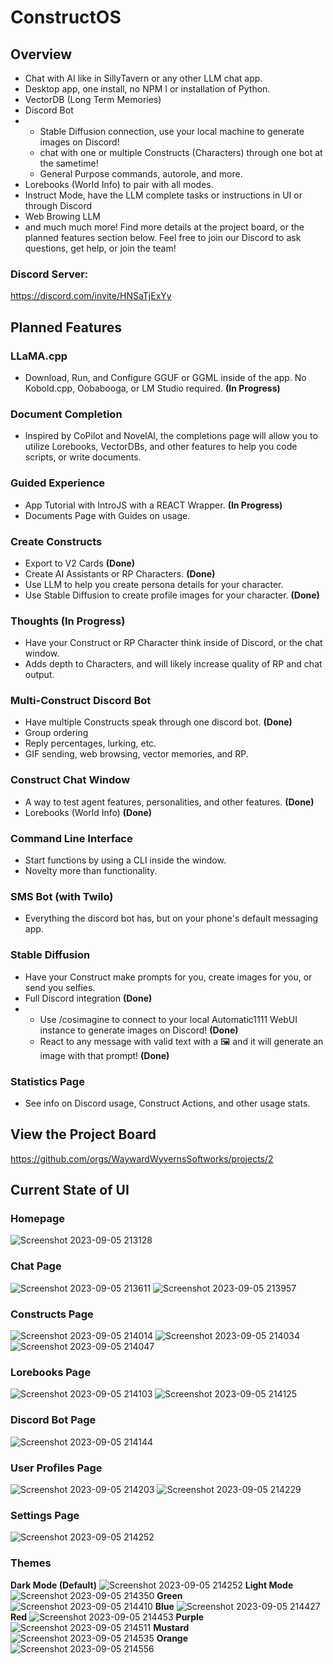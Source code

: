 # ConstructOS
## Overview
- Chat with AI like in SillyTavern or any other LLM chat app.
- Desktop app, one install, no NPM I or installation of Python.
- VectorDB (Long Term Memories)
- Discord Bot
- - Stable Diffusion connection, use your local machine to generate images on Discord!
  - chat with one or multiple Constructs (Characters) through one bot at the sametime!
  - General Purpose commands, autorole, and more.
- Lorebooks (World Info) to pair with all modes.
- Instruct Mode, have the LLM complete tasks or instructions in UI or through Discord
- Web Browing LLM
- and much much more! Find more details at the project board, or the planned features section below. Feel free to join our Discord to ask questions, get help, or join the team!
### Discord Server:
https://discord.com/invite/HNSaTjExYy
## Planned Features
### LLaMA.cpp
- Download, Run, and Configure GGUF or GGML inside of the app. No Kobold.cpp, Oobabooga, or LM Studio required. **(In Progress)**
### Document Completion
- Inspired by CoPilot and NovelAI, the completions page will allow you to utilize Lorebooks, VectorDBs, and other features to help you code scripts, or write documents.
### Guided Experience
- App Tutorial with IntroJS with a REACT Wrapper. **(In Progress)**
- Documents Page with Guides on usage.
### Create Constructs
- Export to V2 Cards **(Done)**
- Create AI Assistants or RP Characters. **(Done)**
- Use LLM to help you create persona details for your character.
- Use Stable Diffusion to create profile images for your character. **(Done)**
### Thoughts **(In Progress)**
- Have your Construct or RP Character think inside of Discord, or the chat window.
- Adds depth to Characters, and will likely increase quality of RP and chat output.
### Multi-Construct Discord Bot
- Have multiple Constructs speak through one discord bot. **(Done)**
- Group ordering
- Reply percentages, lurking, etc.
- GIF sending, web browsing, vector memories, and RP.
### Construct Chat Window
- A way to test agent features, personalities, and other features. **(Done)**
- Lorebooks (World Info) **(Done)**
### Command Line Interface
- Start functions by using a CLI inside the window.
- Novelty more than functionality.
### SMS Bot (with Twilo)
- Everything the discord bot has, but on your phone's default messaging app.
### Stable Diffusion
- Have your Construct make prompts for you, create images for you, or send you selfies.
- Full Discord integration **(Done)**
- - Use /cosimagine to connect to your local Automatic1111 WebUI instance to generate images on Discord! **(Done)**
  - React to any message with valid text with a 🖼️ and it will generate an image with that prompt! **(Done)**
### Statistics Page
- See info on Discord usage, Construct Actions, and other usage stats.
## View the Project Board
https://github.com/orgs/WaywardWyvernsSoftworks/projects/2
## Current State of UI
### Homepage
![Screenshot 2023-09-05 213128](https://github.com/WaywardWyvernsSoftworks/ConstructOS/assets/26259870/e294ed91-c976-43ea-8813-bc683719655f)
### Chat Page
![Screenshot 2023-09-05 213611](https://github.com/WaywardWyvernsSoftworks/ConstructOS/assets/26259870/76e4883e-afe1-4ee0-ace7-64244c62d31a)
![Screenshot 2023-09-05 213957](https://github.com/WaywardWyvernsSoftworks/ConstructOS/assets/26259870/1d0d9c9e-97b4-4efd-8ae2-7fdfb5bb2bb2)
### Constructs Page
![Screenshot 2023-09-05 214014](https://github.com/WaywardWyvernsSoftworks/ConstructOS/assets/26259870/0cd555a9-d50e-4603-8f33-88d0426f8313)
![Screenshot 2023-09-05 214034](https://github.com/WaywardWyvernsSoftworks/ConstructOS/assets/26259870/da6ba0ab-a5ca-4caa-89e2-a9e1b3aa7897)
![Screenshot 2023-09-05 214047](https://github.com/WaywardWyvernsSoftworks/ConstructOS/assets/26259870/39c85752-cbbc-47d8-840b-2c8f8b8f9c50)
### Lorebooks Page
![Screenshot 2023-09-05 214103](https://github.com/WaywardWyvernsSoftworks/ConstructOS/assets/26259870/6d76b7ee-4f23-4206-adc7-518bd2ac2f3f)
![Screenshot 2023-09-05 214125](https://github.com/WaywardWyvernsSoftworks/ConstructOS/assets/26259870/95b6af9d-6fc6-40e1-afdb-b6cfbbc572a0)
### Discord Bot Page
![Screenshot 2023-09-05 214144](https://github.com/WaywardWyvernsSoftworks/ConstructOS/assets/26259870/6e1bb228-1d5a-47f2-9d95-269a8d715d47)
### User Profiles Page
![Screenshot 2023-09-05 214203](https://github.com/WaywardWyvernsSoftworks/ConstructOS/assets/26259870/c23c5990-1ad0-421c-bd94-8cbb9cf7b212)
![Screenshot 2023-09-05 214229](https://github.com/WaywardWyvernsSoftworks/ConstructOS/assets/26259870/e092307b-2ddb-4a44-9dbe-a5658d6626ed)
### Settings Page
![Screenshot 2023-09-05 214252](https://github.com/WaywardWyvernsSoftworks/ConstructOS/assets/26259870/e492fe96-d4be-474d-9f97-7d5b3d5f94e9)
### Themes
**Dark Mode (Default)**
![Screenshot 2023-09-05 214252](https://github.com/WaywardWyvernsSoftworks/ConstructOS/assets/26259870/9e6c2b91-133c-46b3-9d9f-9c1788199c6e)
**Light Mode**
![Screenshot 2023-09-05 214350](https://github.com/WaywardWyvernsSoftworks/ConstructOS/assets/26259870/e6e30b34-bf44-44ad-893d-41c2e777bfb3)
**Green**
![Screenshot 2023-09-05 214410](https://github.com/WaywardWyvernsSoftworks/ConstructOS/assets/26259870/61182e3c-0a61-4d32-b3c5-0ef081ccab27)
**Blue**
![Screenshot 2023-09-05 214427](https://github.com/WaywardWyvernsSoftworks/ConstructOS/assets/26259870/56f9e563-774f-4afd-903f-be65c7a4465f)
**Red**
![Screenshot 2023-09-05 214453](https://github.com/WaywardWyvernsSoftworks/ConstructOS/assets/26259870/aa2ec91f-7ae6-4833-99eb-528b3d492f89)
**Purple**
![Screenshot 2023-09-05 214511](https://github.com/WaywardWyvernsSoftworks/ConstructOS/assets/26259870/39e5c357-f5f4-419b-ae26-ee0096747c08)
**Mustard**
![Screenshot 2023-09-05 214535](https://github.com/WaywardWyvernsSoftworks/ConstructOS/assets/26259870/06e61cdf-75b8-426e-bc69-bafc12f5ce50)
**Orange**
![Screenshot 2023-09-05 214556](https://github.com/WaywardWyvernsSoftworks/ConstructOS/assets/26259870/72392e09-4171-46d9-8084-f4b377519586)
